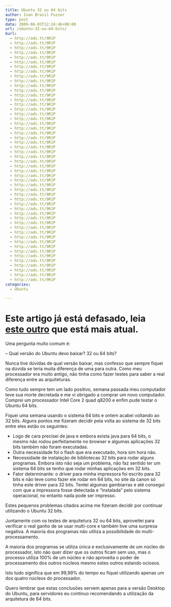 ```yaml
---
title: Ubuntu 32 ou 64 bits
author: Ivan Brasil Fuzzer
type: post
date: 2009-06-03T12:24:46+00:00
url: /ubuntu-32-ou-64-bits/
burl:
  - http://ads.tt/9R1P
  - http://ads.tt/9R1P
  - http://ads.tt/9R1P
  - http://ads.tt/9R1P
  - http://ads.tt/9R1P
  - http://ads.tt/9R1P
  - http://ads.tt/9R1P
  - http://ads.tt/9R1P
  - http://ads.tt/9R1P
  - http://ads.tt/9R1P
  - http://ads.tt/9R1P
  - http://ads.tt/9R1P
  - http://ads.tt/9R1P
  - http://ads.tt/9R1P
  - http://ads.tt/9R1P
  - http://ads.tt/9R1P
  - http://ads.tt/9R1P
  - http://ads.tt/9R1P
  - http://ads.tt/9R1P
  - http://ads.tt/9R1P
  - http://ads.tt/9R1P
  - http://ads.tt/9R1P
  - http://ads.tt/9R1P
  - http://ads.tt/9R1P
  - http://ads.tt/9R1P
  - http://ads.tt/9R1P
  - http://ads.tt/9R1P
  - http://ads.tt/9R1P
  - http://ads.tt/9R1P
  - http://ads.tt/9R1P
  - http://ads.tt/9R1P
  - http://ads.tt/9R1P
  - http://ads.tt/9R1P
  - http://ads.tt/9R1P
  - http://ads.tt/9R1P
  - http://ads.tt/9R1P
  - http://ads.tt/9R1P
  - http://ads.tt/9R1P
  - http://ads.tt/9R1P
  - http://ads.tt/9R1P
  - http://ads.tt/9R1P
  - http://ads.tt/9R1P
  - http://ads.tt/9R1P
  - http://ads.tt/9R1P
  - http://ads.tt/9R1P
  - http://ads.tt/9R1P
  - http://ads.tt/9R1P
  - http://ads.tt/9R1P
  - http://ads.tt/9R1P
  - http://ads.tt/9R1P
  - http://ads.tt/9R1P
  - http://ads.tt/9R1P
categories:
  - Ubuntu

---
```

# Este artigo já está defasado, leia [este outro][1] que está mais atual.

Uma pergunta muito comum é:
  
&#8211; Qual versão do Ubuntu devo baixar? 32 ou 64 bits?

Nunca tive dúvidas de qual versão baixar, mas confesso que sempre fiquei na dúvida se teria muita diferença de uma para outra. Como meu processador era muito antigo, não tinha como fazer testes para saber a real diferença entre as arquiteturas.

Como tudo sempre tem um lado positivo, semana passada meu computador teve sua morte decretada e me vi obrigado a comprar um novo computador. Comprei um processador Intel Core 2 quad q8200 e enfim pude testar o Ubuntu 64 bits.

Fiquei uma semana usando o sistema 64 bits e ontem acabei voltando ao 32 bits. Alguns pontos me fizeram decidir pela volta ao sistema de 32 bits entre eles estão os seguintes:

  * Logo de cara precisei de java e embora exista java para 64 bits, o mesmo não rodou perfeitamente no browser e algumas aplicações 32 bits também não foram executadas.
  * Outra necessidade foi o flash que era executado, hora sim hora não.
  * Necessidade de instalação de bibliotecas 32 bits para rodar alguns programas. Embora isto não seja um problema, não faz sentido ter um sistema 64 bits se tenho que rodar minhas aplicações em 32 bits.
  * Fator determinante: o driver para minha impressora foi escrito para 32 bits e não teve como fazer ele rodar em 64 bits, no site da canon só tinha este driver para 32 bits. Tentei algumas gambiarras e até consegui com que a impressora fosse detectada e &#8220;instalada&#8221; pelo sistema operacional, no entanto nada pode ser impresso.

Estes pequenos problemas citados acima me fizeram decidir por continuar utilizando o Ubuntu 32 bits.

Juntamente com os testes de arquitetura 32 ou 64 bits, aproveitei para verificar o real ganho de se usar multi-core e também tive uma surpresa negativa. A maioria dos programas não utiliza a possibilidade do multi-processamento.

A maioria dos programas se utiliza única e exclusivamente de um núcleo do processador, isto não quer dizer que os outros ficam sem uso, mas o processo utiliza 100% de um núcleo e não aproveita o poder de processamento dos outros núcleos mesmo estes outros estando ociosos.

Isto tudo significa que em 99,99% do tempo eu fiquei utilizando apenas um dos quatro núcleos do processador.

Quero lembrar que estas conclusões servem apenas para a versão Desktop do Ubuntu, para servidores eu continuo recomendando a utilização da arquitetura de 64 bits.

 [1]: http://www.ubuntero.com.br/2012/08/ubuntu-32-ou-64-bits-reloaded/